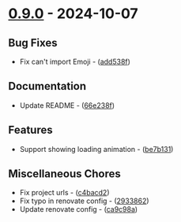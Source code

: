 # [0.9.0](https://github.com/seriaati/line.py/compare/v0.8.19..v0.9.0) - 2024-10-07

## Bug Fixes

- Fix can't import Emoji - ([add538f](https://github.com/seriaati/line.py/commit/add538f7b4681cd5019759a51490434237d343f9))

## Documentation

- Update README - ([66e238f](https://github.com/seriaati/line.py/commit/66e238f32e448a1e79d9a8d6ae72d48f7b9b1a57))

## Features

- Support showing loading animation - ([be7b131](https://github.com/seriaati/line.py/commit/be7b1314b5add9725a3f0162e175986129ba9899))

## Miscellaneous Chores

- Fix project urls - ([c4bacd2](https://github.com/seriaati/line.py/commit/c4bacd2ff73159cfe968fb7ff041b2a56da801f9))
- Fix typo in renovate config - ([2933862](https://github.com/seriaati/line.py/commit/29338621a99e66340c50cf9c46d82b4c2349d9f4))
- Update renovate config - ([ca9c98a](https://github.com/seriaati/line.py/commit/ca9c98a366afa2d211f19308b7ccf46b4c32ed7e))

